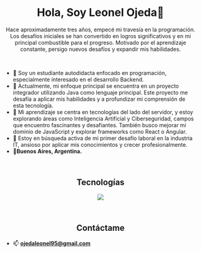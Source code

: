 <h1 align="center">Hola, Soy Leonel Ojeda👋</h1>
<p align="center">Hace aproximadamente tres años, empecé mi travesía en la programación. Los desafíos iniciales se han convertido en logros significativos y en mi principal combustible para el progreso.  Motivado por el aprendizaje constante, persigo nuevos desafíos y expandir mis habilidades.</p>

<br>

- 🏢 Soy un estudiante autodidacta enfocado en programación, especialmente interesado en el desarrollo Backend.
- 🔭 Actualmente, mi enfoque principal se encuentra en un proyecto integrador utilizando Java como lenguaje principal. Este proyecto me desafía a aplicar mis habilidades y a profundizar mi comprensión de esta tecnología.
- 🌱 Mi aprendizaje se centra en tecnologías del lado del servidor, y estoy explorando áreas como Inteligencia Artificial y Ciberseguridad, campos que encuentro fascinantes y desafiantes. También busco mejorar mi dominio de JavaScript y explorar frameworks como React o Angular.
- 👯 Estoy en búsqueda activa de mi primer desafío laboral en la industria IT, ansioso por aplicar mis conocimientos y crecer profesionalmente.
- 🏡**Buenos Aires, Argentina.**

<br>

<h2 align="center">Tecnologías</h2>
<p align="center">
  <a href="https://skillicons.dev">
    <img src="https://skillicons.dev/icons?i=java,spring,mysql,html,css,javascript,bootstrap,git,github,postman,eclipse,idea,maven" />
  </a>
</p>

<br>

<h2 align="center">Contáctame</h2>

- 📫 **ojedaleonel95@gmail.com**

